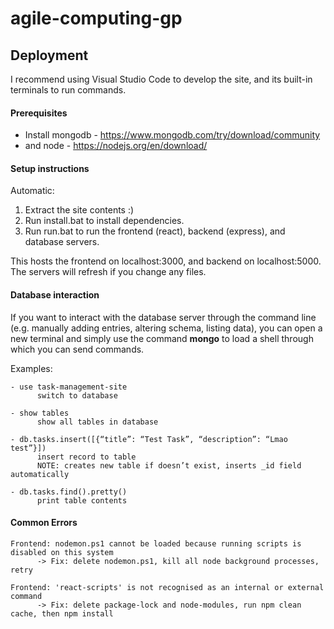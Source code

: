 # agile-computing-gp

## Deployment

I recommend using Visual Studio Code to develop the site, and its built-in terminals to run commands.

#### Prerequisites

- Install mongodb - https://www.mongodb.com/try/download/community
- and node - https://nodejs.org/en/download/

#### Setup instructions

Automatic:

1. Extract the site contents :)
2. Run install.bat to install dependencies.
3. Run run.bat to run the frontend (react), backend (express), and database servers.

This hosts the frontend on localhost:3000, and backend on localhost:5000. The servers will refresh if you change any files.

#### Database interaction

If you want to interact with the database server through the command line (e.g. manually adding entries, altering schema, listing data), you can open a new terminal and simply use the command **mongo** to load a shell through which you can send commands.

Examples:
```
- use task-management-site
      switch to database
      
- show tables
      show all tables in database
      
- db.tasks.insert([{“title”: “Test Task”, “description”: “Lmao test”}])
      insert record to table
      NOTE: creates new table if doesn’t exist, inserts _id field automatically
      
- db.tasks.find().pretty()
      print table contents
```

#### Common Errors
```
Frontend: nodemon.ps1 cannot be loaded because running scripts is disabled on this system
      -> Fix: delete nodemon.ps1, kill all node background processes, retry
          
Frontend: 'react-scripts' is not recognised as an internal or external command
      -> Fix: delete package-lock and node-modules, run npm clean cache, then npm install
```
